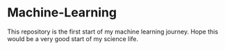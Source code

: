 # Machine-Learning
This repository is the first start of my machine learning journey.
Hope this would be a very good start of my science life.
